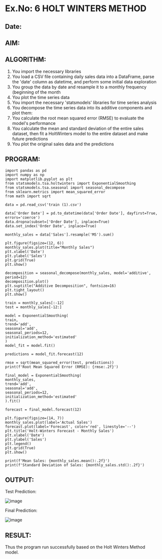 # Ex.No: 6 HOLT WINTERS METHOD
## Date:
## AIM: 
## ALGORITHM:
1. You import the necessary libraries
2. You load a CSV file containing daily sales data into a DataFrame, parse the 'date' column as
datetime, and perform some initial data exploration
3. You group the data by date and resample it to a monthly frequency (beginning of the month
4. You plot the time series data
5. You import the necessary 'statsmodels' libraries for time series analysis
6. You decompose the time series data into its additive components and plot them:
7. You calculate the root mean squared error (RMSE) to evaluate the model's performance
8. You calculate the mean and standard deviation of the entire sales dataset, then fit a HoltWinters model to the entire dataset and make future predictions
9. You plot the original sales data and the predictions
## PROGRAM:
```
import pandas as pd
import numpy as np
import matplotlib.pyplot as plt
from statsmodels.tsa.holtwinters import ExponentialSmoothing
from statsmodels.tsa.seasonal import seasonal_decompose
from sklearn.metrics import mean_squared_error
from math import sqrt

data = pd.read_csv('train (1).csv')

data['Order Date'] = pd.to_datetime(data['Order Date'], dayfirst=True, errors='coerce')
data.dropna(subset=['Order Date'], inplace=True)
data.set_index('Order Date', inplace=True)

monthly_sales = data['Sales'].resample('MS').sum()

plt.figure(figsize=(12, 6))
monthly_sales.plot(title="Monthly Sales")
plt.xlabel('Date')
plt.ylabel('Sales')
plt.grid(True)
plt.show()

decomposition = seasonal_decompose(monthly_sales, model='additive', period=12)
decomposition.plot()
plt.suptitle("Additive Decomposition", fontsize=16)
plt.tight_layout()
plt.show()

train = monthly_sales[:-12]
test = monthly_sales[-12:]

model = ExponentialSmoothing(
train,
trend='add',
seasonal='add',
seasonal_periods=12,
initialization_method='estimated'
)
model_fit = model.fit()

predictions = model_fit.forecast(12)

rmse = sqrt(mean_squared_error(test, predictions))
print(f'Root Mean Squared Error (RMSE): {rmse:.2f}')

final_model = ExponentialSmoothing(
monthly_sales,
trend='add',
seasonal='add',
seasonal_periods=12,
initialization_method='estimated'
).fit()

forecast = final_model.forecast(12)

plt.figure(figsize=(14, 7))
monthly_sales.plot(label='Actual Sales')
forecast.plot(label='Forecast', color='red', linestyle='--')
plt.title('Holt-Winters Forecast - Monthly Sales')
plt.xlabel('Date')
plt.ylabel('Sales')
plt.legend()
plt.grid(True)
plt.show()

print(f'Mean Sales: {monthly_sales.mean():.2f}')
print(f'Standard Deviation of Sales: {monthly_sales.std():.2f}')
```
## OUTPUT:
Test Prediction:

![image](https://github.com/user-attachments/assets/1e10f3ee-b14d-4192-981d-249d20fd0cf8)


Final Prediction:

![image](https://github.com/user-attachments/assets/07f8f155-810a-4101-a2e3-99b9c8b5b5b8)

## RESULT:
Thus the program run successfully based on the Holt Winters Method model.
